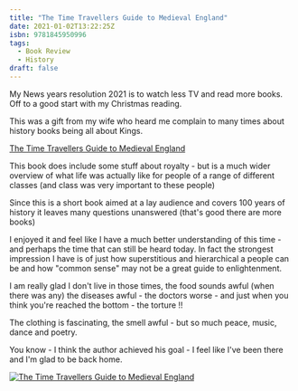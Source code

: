 ```yaml
---
title: "The Time Travellers Guide to Medieval England"
date: 2021-01-02T13:22:25Z
isbn: 9781845950996
tags:
  - Book Review
  - History
draft: false
---
```


My News years resolution 2021 is to watch less TV and read more books. Off to a good start with my Christmas reading.

This was a gift from my wife who heard me complain to many times about history books being all about Kings.

[The Time Travellers Guide to Medieval England](https://www.penguin.co.uk/books/1071166/the-time-traveller-s-guide-to-medieval-england/9781845950996.html)

<!--more-->

This book does include some stuff about royalty - but is a much wider overview of what life was actually like for people of a range of different classes (and class was very important to these people)

Since this is a short book aimed at a lay audience and covers 100 years of history it leaves many questions unanswered (that's good there are more books)

I enjoyed it and feel like I have a much better understanding of this time - and perhaps the time that can still be heard today. In fact the strongest impression I have is of just how superstitious and hierarchical a people can be and how "common sense" may not be a great guide to enlightenment.

I am really glad I don't live in those times, the food sounds awful (when there was any) the diseases awful - the doctors worse - and just when you think you're reached the bottom - the torture !!

The clothing is fascinating, the smell awful - but so much peace, music, dance and poetry.

You know - I think the author achieved his goal - I feel like I've been there and I'm glad to be back home.

[![The Time Travellers Guide to Medieval England](/time-travellers-medievel.jpeg)](https://www.penguin.co.uk/books/1071166/the-time-traveller-s-guide-to-medieval-england/9781845950996.html)
